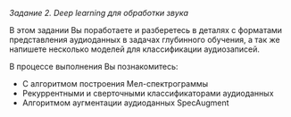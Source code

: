 *Задание 2. Deep learning для обработки звука*


В этом задании Вы поработаете и разберетесь в деталях с форматами представления аудиоданных в задачах глубинного обучения, а так же напишете несколько моделей для классификации аудиозаписей.

В процессе выполнения Вы познакомитесь:

* С алгоритмом построения Мел-спектрограммы
* Рекуррентными и сверточными классификаторами аудиоданных
* Алгоритмом аугментации аудиоданных SpecAugment
